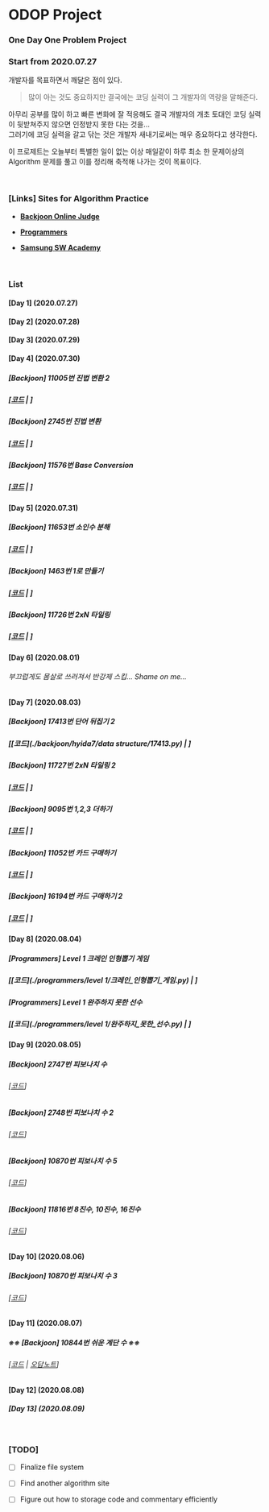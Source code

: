 # ODOP Project
### One Day One Problem Project
### Start from 2020.07.27

개발자를 목표하면서 깨달은 점이 있다.  

> 많이 아는 것도 중요하지만 결국에는 코딩 실력이 그 개발자의 역량을 말해준다.

아무리 공부를 많이 하고 빠른 변화에 잘 적응해도 결국 개발자의 개초 토대인 코딩 실력이 뒷받쳐주지 않으면 인정받지 못한 다는 것을...  
그러기에 코딩 실력을 갈고 닦는 것은 개발자 새내기로써는 매우 중요하다고 생각한다.

이 프로제트는 오늘부터 특별한 일이 없는 이상 매일같이 하루 최소 한 문제이상의 Algorithm 문제를 풀고 이를 정리해 축적해 나가는 것이
목표이다.  

<br />  
 
### [Links] Sites for Algorithm Practice
- **[Backjoon Online Judge](https://acmicpc.net)**
 
- **[Programmers](https://programmers.co.kr)**

- **[Samsung SW Academy](https://swexpertacademy.com)**

<br />

### List

#### [Day 1] (2020.07.27)

#### [Day 2] (2020.07.28)

#### [Day 3] (2020.07.29)

#### [Day 4] (2020.07.30)
##### **[Backjoon] 11005번 진법 변환 2**   
##### [[코드](./backjoon/code.plus/math/11005.py) | ]

##### **[Backjoon] 2745번 진법 변환**  
##### [[코드](./backjoon/code.plus/math/2745.py) | ]

##### **[Backjoon] 11576번 Base Conversion**  
##### [[코드](./backjoon/code.plus/math/11576.py) | ]

#### [Day 5] (2020.07.31)
##### **[Backjoon] 11653번 소인수 분해**   
##### [[코드](./backjoon/hyida7/math/11653.py) | ]

##### **[Backjoon] 1463번 1로 만들기**   
##### [[코드](./backjoon/hyida7/DP/1463.py) | ]

##### **[Backjoon] 11726번 2xN 타일링**   
##### [[코드](./backjoon/hyida7/DP/11726.py) | ]

#### [Day 6] (2020.08.01)
###### 부끄럽게도 몸살로 쓰러져서 반강제 스킵... Shame on me...

#### [Day 7] (2020.08.03)
##### **[Backjoon] 17413번 단어 뒤집기 2**  
##### [[코드](./backjoon/hyida7/data structure/17413.py) | ]

##### **[Backjoon] 11727번 2xN 타일링 2**   
##### [[코드](./backjoon/hyida7/DP/11727.py) | ]

##### **[Backjoon] 9095번 1,2,3 더하기**   
##### [[코드](./backjoon/hyida7/DP/9095.py) | ]

##### **[Backjoon] 11052번 카드 구매하기**   
##### [[코드](./backjoon/hyida7/DP/11052.py) | ]

##### **[Backjoon] 16194번 카드 구매하기 2**   
##### [[코드](./backjoon/hyida7/DP/16194.py) | ]

#### [Day 8] (2020.08.04)

##### **[Programmers] Level 1 크레인 인형뽑기 게임**  
##### [[코드](./programmers/level 1/크레인_인형뽑기_게임.py) | ]

##### **[Programmers] Level 1 완주하지 못한 선수**  
##### [[코드](./programmers/level 1/완주하지_못한_선수.py) | ]

#### [Day 9] (2020.08.05)

##### **[Backjoon] 2747번 피보나치 수** 
###### [[코드](./code/2020.08.05/boj_2747.py)]

##### **[Backjoon] 2748번 피보나치 수 2**
###### [[코드](./code/2020.08.05/boj_2748.py)]

##### **[Backjoon] 10870번 피보나치 수 5**
###### [[코드](./code/2020.08.05/boj_10870.py)]

##### **[Backjoon] 11816번 8진수, 10진수, 16진수**
###### [[코드](./code/2020.08.05/boj_11816.py)]

#### [Day 10] (2020.08.06)

##### **[Backjoon] 10870번 피보나치 수 3**
###### [[코드](./code/2020.08.05/boj_2749.py)]


#### [Day 11] (2020.08.07)

##### ※※ **[Backjoon] 10844번 쉬운 계단 수** ※※
###### [[코드](./backjoon/hyida7/DP/16194.py) | [오답노트](./오답노트/[Backjoon]10844_쉬운_계단_수.ipynb)]

#### [Day 12] (2020.08.08)


##### [Day 13] (2020.08.09)


<br />

### [TODO] 
- [ ] Finalize file system   
- [ ] Find another algorithm site 
- [ ] Figure out how to storage code and commentary efficiently

